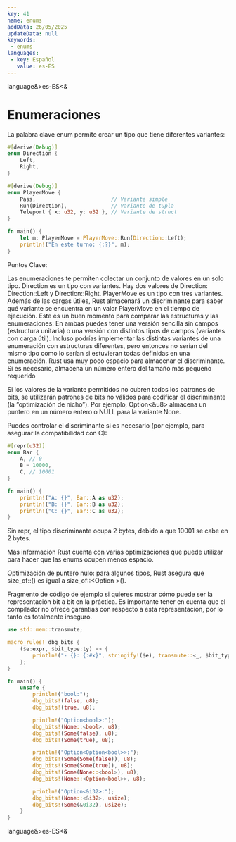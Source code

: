 ```yaml
---
key: 41
name: enums
addData: 26/05/2025
updateData: null
keywords: 
 - enums
languages:
 - key: Español
   value: es-ES
---
```

language&>es-ES<&
# Enumeraciones

La palabra clave enum permite crear un tipo que tiene diferentes variantes:

```rust
#[derive(Debug)]
enum Direction {
    Left,
    Right,
}

#[derive(Debug)]
enum PlayerMove {
    Pass,                        // Variante simple
    Run(Direction),              // Variante de tupla
    Teleport { x: u32, y: u32 }, // Variante de struct
}

fn main() {
    let m: PlayerMove = PlayerMove::Run(Direction::Left);
    println!("En este turno: {:?}", m);
}
```

Puntos Clave:

Las enumeraciones te permiten colectar un conjunto de valores en un solo tipo.
Direction es un tipo con variantes. Hay dos valores de Direction: Direction::Left y Direction::Right.
PlayerMove es un tipo con tres variantes. Además de las cargas útiles, Rust almacenará un discriminante para saber qué variante se encuentra en un valor PlayerMove en el tiempo de ejecución.
Este es un buen momento para comparar las estructuras y las enumeraciones:
En ambas puedes tener una versión sencilla sin campos (estructura unitaria) o una versión con distintos tipos de campos (variantes con carga útil).
Incluso podrías implementar las distintas variantes de una enumeración con estructuras diferentes, pero entonces no serían del mismo tipo como lo serían si estuvieran todas definidas en una enumeración.
Rust usa muy poco espacio para almacenar el discriminante.
Si es necesario, almacena un número entero del tamaño más pequeño requerido

Si los valores de la variante permitidos no cubren todos los patrones de bits, se utilizarán patrones de bits no válidos para codificar el discriminante (la “optimización de nicho”). Por ejemplo, Option<&u8> almacena un puntero en un número entero o NULL para la variante None.

Puedes controlar el discriminante si es necesario (por ejemplo, para asegurar la compatibilidad con C):

```rust
#[repr(u32)]
enum Bar {
    A, // 0
    B = 10000,
    C, // 10001
}

fn main() {
    println!("A: {}", Bar::A as u32);
    println!("B: {}", Bar::B as u32);
    println!("C: {}", Bar::C as u32);
}
```

Sin repr, el tipo discriminante ocupa 2 bytes, debido a que 10001 se cabe en 2 bytes.

Más información
Rust cuenta con varias optimizaciones que puede utilizar para hacer que las enums ocupen menos espacio.

Optimización de puntero nulo: para algunos tipos, Rust asegura que size_of::<T>() es igual a size_of::<Option<T> >().

Fragmento de código de ejemplo si quieres mostrar cómo puede ser la representación bit a bit en la práctica. Es importante tener en cuenta que el compilador no ofrece garantías con respecto a esta representación, por lo tanto es totalmente inseguro.

```rust
use std::mem::transmute;

macro_rules! dbg_bits {
    ($e:expr, $bit_type:ty) => {
        println!("- {}: {:#x}", stringify!($e), transmute::<_, $bit_type>($e));
    };
}

fn main() {
    unsafe {
        println!("bool:");
        dbg_bits!(false, u8);
        dbg_bits!(true, u8);

        println!("Option<bool>:");
        dbg_bits!(None::<bool>, u8);
        dbg_bits!(Some(false), u8);
        dbg_bits!(Some(true), u8);

        println!("Option<Option<bool>>:");
        dbg_bits!(Some(Some(false)), u8);
        dbg_bits!(Some(Some(true)), u8);
        dbg_bits!(Some(None::<bool>), u8);
        dbg_bits!(None::<Option<bool>>, u8);

        println!("Option<&i32>:");
        dbg_bits!(None::<&i32>, usize);
        dbg_bits!(Some(&0i32), usize);
    }
}
```

language&>es-ES<&